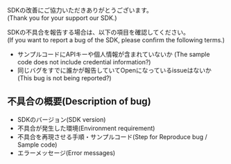 SDKの改善にご協力いただきありがとうございます。  
(Thank you for your support our SDK.)

SDKの不具合を報告する場合は、以下の項目を確認してください。  
(If you want to report a bug of the SDK, please confirm the following terms.)

- サンプルコードにAPIキーや個人情報が含まれていないか (The sample code does not include credential information?)
- 同じバグをすでに誰かが報告していてOpenになっているissueはないか (This bug is not being reported?)

## 不具合の概要(Description of bug)

- SDKのバージョン(SDK version)
- 不具合が発生した環境(Environment requirement)
- 不具合を再現させる手順・サンプルコード(Step for Reproduce bug / Sample code)
- エラーメッセージ(Error messages)
